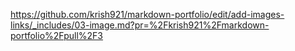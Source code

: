 https://github.com/krish921/markdown-portfolio/edit/add-images-links/_includes/03-image.md?pr=%2Fkrish921%2Fmarkdown-portfolio%2Fpull%2F3
